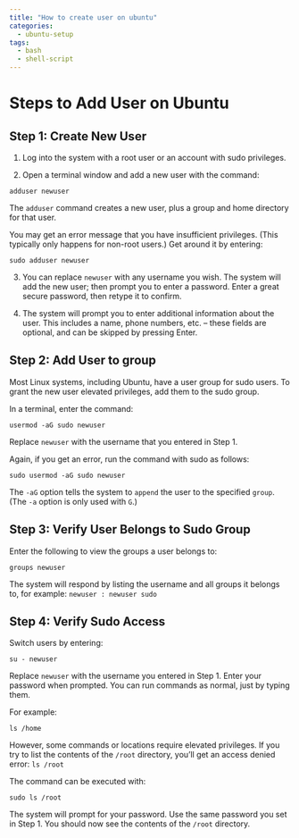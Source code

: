 ```yaml
---
title: "How to create user on ubuntu"
categories:
  - ubuntu-setup
tags:
  - bash
  - shell-script
---
```


# Steps to Add User on Ubuntu

## Step 1: Create New User
1. Log into the system with a root user or an account with sudo privileges.

2. Open a terminal window and add a new user with the command:
```
adduser newuser
```
The `adduser` command creates a new user, plus a group and home directory for that user.

You may get an error message that you have insufficient privileges. (This typically only happens for non-root users.) Get around it by entering:
```
sudo adduser newuser
```


3. You can replace `newuser` with any username you wish. The system will add the new user; then prompt you to enter a password. Enter a great secure password, then retype it to confirm.

4. The system will prompt you to enter additional information about the user. This includes a name, phone numbers, etc. – these fields are optional, and can be skipped by pressing Enter.

## Step 2: Add User to group
Most Linux systems, including Ubuntu, have a user group for sudo users. To grant the new user elevated privileges, add them to the sudo group.

In a terminal, enter the command:
```
usermod -aG sudo newuser
```
Replace `newuser` with the username that you entered in Step 1.

Again, if you get an error, run the command with sudo as follows:
```
sudo usermod -aG sudo newuser
```
The `-aG` option tells the system to `append` the user to the specified `group`. (The `-a` option is only used with `G`.)

## Step 3: Verify User Belongs to Sudo Group
Enter the following to view the groups a user belongs to:
```
groups newuser
```
The system will respond by listing the username and all groups it belongs to, for example: `newuser : newuser sudo`

## Step 4: Verify Sudo Access
Switch users by entering:
```
su - newuser
```
Replace `newuser` with the username you entered in Step 1. Enter your password when prompted. You can run commands as normal, just by typing them.

For example:
```
ls /home
```
However, some commands or locations require elevated privileges. If you try to list the contents of the `/root` directory, you’ll get an access denied error: `ls /root`

The command can be executed with:
```
sudo ls /root
```
The system will prompt for your password. Use the same password you set in Step 1. You should now see the contents of the `/root` directory.